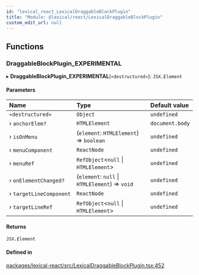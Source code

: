 ```yaml
---
id: "lexical_react_LexicalDraggableBlockPlugin"
title: "Module: @lexical/react/LexicalDraggableBlockPlugin"
custom_edit_url: null
---
```


## Functions

### DraggableBlockPlugin\_EXPERIMENTAL

▸ **DraggableBlockPlugin_EXPERIMENTAL**(`«destructured»`): `JSX.Element`

#### Parameters

| Name | Type | Default value |
| :------ | :------ | :------ |
| `«destructured»` | `Object` | `undefined` |
| › `anchorElem?` | `HTMLElement` | `document.body` |
| › `isOnMenu` | (`element`: `HTMLElement`) => `boolean` | `undefined` |
| › `menuComponent` | `ReactNode` | `undefined` |
| › `menuRef` | `RefObject`\<``null`` \| `HTMLElement`\> | `undefined` |
| › `onElementChanged?` | (`element`: ``null`` \| `HTMLElement`) => `void` | `undefined` |
| › `targetLineComponent` | `ReactNode` | `undefined` |
| › `targetLineRef` | `RefObject`\<``null`` \| `HTMLElement`\> | `undefined` |

#### Returns

`JSX.Element`

#### Defined in

[packages/lexical-react/src/LexicalDraggableBlockPlugin.tsx:452](https://github.com/QubitPi/lexical/tree/main/packages/lexical-react/src/LexicalDraggableBlockPlugin.tsx#L452)
